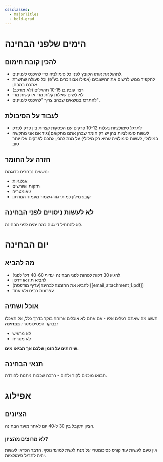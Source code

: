 ```yaml
---
cssclasses:
  - MajorTitles
  - bold-grad
---
```

# הימים שלפני הבחינה
## להכין קובת חימום
* לתרגל את אותו הקובץ לפני כל סימולציה כדי להיכנס לעניינים.
* להקפיד ממש לרשום את החישובים (אפילו אם זוכרים בע"פ) וכל פעולה שתשרת אתכם במבחן
* רצוי קובץ בן 10-15 תרגילים (לא מורכב)
* לא לשים שאלות קלות מדי או קשות מדי
* להתרכז בנושאים שבהם צריך "להיכנס לעניינים".

## לעבוד על הסיבולת
* לתרגל סימולציות בעלות 10-12 פרקים עם הפסקות קצרות בין פרק לפרק
* לעשות סימולציות בהן יש רק חומר שבהן אתם מתקשים(נגיד אם אני מתקשה במילולי, לעשות סימולציה שהיא רק מילולי) על מנת להכין אתכם לפרקים אלו יותר טוב

## חזרה על החומר
נושאים נבחרים כדוגמת:
* אנלוגיות
* חזקות ושורשים
* גיאומטריה
* קובץ מילון כמותי גזור+שמור מעמוד המרתון

## לא לעשות ניסויים לפני הבחינה
לא להתחיל דיאטה כמה ימים לפני הבחינה.
# יום הבחינה
## מה להביא
* להגיע 30 דקות לפחות לפני הבחינה (עדיף 40-60 דק' לפני)
* להביא ת.ז או דרכון
* להביא את ההזמנה לבחינה(עדיף מודפסת) [[email_attachment_1.pdf]]
* עפרונות רבים ולא אחד

## אוכל ושתיה
תעשו מה שאתם רגילים אליו - אם אתם לא אוכלים ארוחת בוקר בדרך כלל, אל תאכלו בבוקר הפסיכומטרי.
**בבחינה:**
* לא מרעיש
* לא מסריח

**שירותים על הזמן שלכם אך תביאו מים.**
## תנאי הבחינה
תבואו מוכנים לקור ולחום - הרבה שכבות ניתנות להורדה.
# אפילוג
## הציונים
הציון יתקבל בין 30 ל-40 יום לאחר מועד הבחינה.

### לא מרוצים מהציון?
אין טעם לעשות עוד קורס פסיכומטרי על מנת לגשת למועד נוסף. הדבר הכדאי לעשות יהיה לתרגל סימולציות.